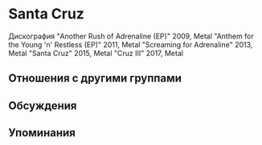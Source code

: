 # Santa Cruz

Дискография
"Another Rush of Adrenaline (EP)" 2009, Metal
"Anthem for the Young 'n' Restless (EP)" 2011, Metal
"Screaming for Adrenaline" 2013, Metal
"Santa Cruz" 2015, Metal
"Cruz III" 2017, Metal

## Отношения с другими группами


## Обсуждения


## Упоминания

